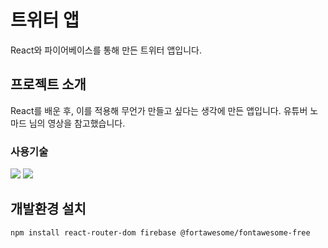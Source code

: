 # 트위터 앱

React와 파이어베이스를 통해 만든 트위터 앱입니다.

## 프로젝트 소개

React를 배운 후, 이를 적용해 무언가 만들고 싶다는 생각에 만든 앱입니다.
유튜버 노마드 님의 영상을 참고했습니다.

### 사용기술

<img src="https://img.shields.io/badge/react-61DAFB?style=for-the-badge&logo=react&logoColor=black">
<img src="https://img.shields.io/badge/firebase-FFCA28?style=for-the-badge&logo=firebase&logoColor=white">

## 개발환경 설치

```
npm install react-router-dom firebase @fortawesome/fontawesome-free
```
